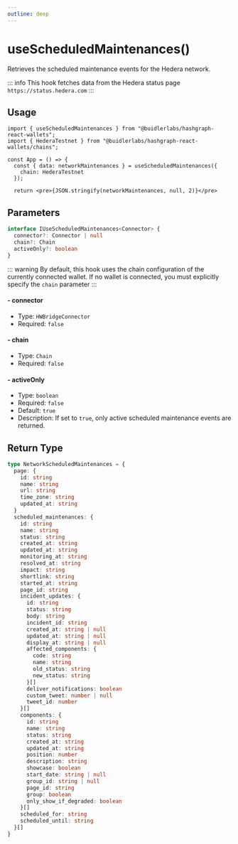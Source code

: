 ```yaml
---
outline: deep
---
```


# useScheduledMaintenances()

Retrieves the scheduled maintenance events for the Hedera network.

::: info
This hook fetches data from the Hedera status page `https://status.hedera.com`
:::

## Usage

```tsx
import { useScheduledMaintenances } from "@buidlerlabs/hashgraph-react-wallets";
import { HederaTestnet } from "@buidlerlabs/hashgraph-react-wallets/chains";

const App = () => {
  const { data: networkMaintenances } = useScheduledMaintenances({
    chain: HederaTestnet
  });

  return <pre>{JSON.stringify(networkMaintenances, null, 2)}</pre>
```

## Parameters

```ts
interface IUseScheduledMaintenances<Connector> {
  connector?: Connector | null
  chain?: Chain
  activeOnly?: boolean
}
```

::: warning
By default, this hook uses the chain configuration of the currently connected wallet. If no wallet is connected, you must explicitly specify the `chain` parameter
:::

#### - connector

- Type: `HWBridgeConnector`
- Required: `false`

#### - chain

- Type: `Chain`
- Required: `false`

#### - activeOnly

- Type: `boolean`
- Required: `false`
- Default: `true`
- Description: If set to `true`, only active scheduled maintenance events are returned.

## Return Type

```ts
type NetworkScheduledMaintenances = {
  page: {
    id: string
    name: string
    url: string
    time_zone: string
    updated_at: string
  }
  scheduled_maintenances: {
    id: string
    name: string
    status: string
    created_at: string
    updated_at: string
    monitoring_at: string
    resolved_at: string
    impact: string
    shortlink: string
    started_at: string
    page_id: string
    incident_updates: {
      id: string
      status: string
      body: string
      incident_id: string
      created_at: string | null
      updated_at: string | null
      display_at: string | null
      affected_components: {
        code: string
        name: string
        old_status: string
        new_status: string
      }[]
      deliver_notifications: boolean
      custom_tweet: number | null
      tweet_id: number
    }[]
    components: {
      id: string
      name: string
      status: string
      created_at: string
      updated_at: string
      position: number
      description: string
      showcase: boolean
      start_date: string | null
      group_id: string | null
      page_id: string
      group: boolean
      only_show_if_degraded: boolean
    }[]
    scheduled_for: string
    scheduled_until: string
  }[]
}
```
